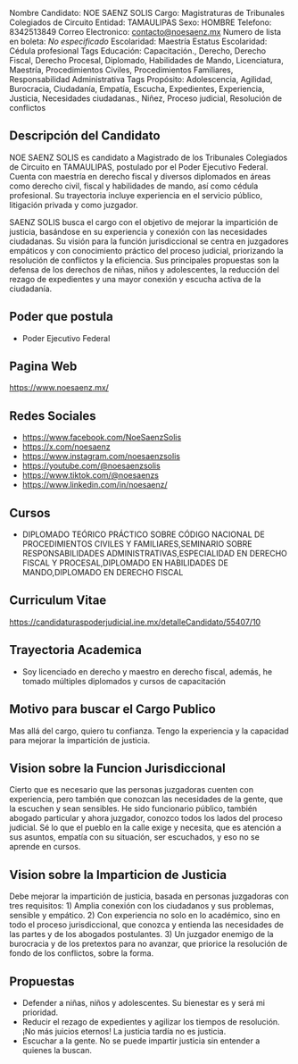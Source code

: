 Nombre Candidato: NOE SAENZ SOLIS
Cargo: Magistraturas de Tribunales Colegiados de Circuito
Entidad: TAMAULIPAS
Sexo: HOMBRE
Telefono: 8342513849
Correo Electronico: contacto@noesaenz.mx
Numero de lista en boleta: *No especificado*
Escolaridad: Maestría
Estatus Escolaridad: Cédula profesional
Tags Educación: Capacitación., Derecho, Derecho Fiscal, Derecho Procesal, Diplomado, Habilidades de Mando, Licenciatura, Maestría, Procedimientos Civiles, Procedimientos Familiares, Responsabilidad Administrativa
Tags Propósito: Adolescencia, Agilidad, Burocracia, Ciudadanía, Empatía, Escucha, Expedientes, Experiencia, Justicia, Necesidades ciudadanas., Niñez, Proceso judicial, Resolución de conflictos


## Descripción del Candidato 

NOE SAENZ SOLIS es candidato a Magistrado de los Tribunales Colegiados de Circuito en TAMAULIPAS, postulado por el Poder Ejecutivo Federal. Cuenta con maestría en derecho fiscal y diversos diplomados en áreas como derecho civil, fiscal y habilidades de mando, así como cédula profesional. Su trayectoria incluye experiencia en el servicio público, litigación privada y como juzgador.

SAENZ SOLIS busca el cargo con el objetivo de mejorar la impartición de justicia, basándose en su experiencia y conexión con las necesidades ciudadanas. Su visión para la función jurisdiccional se centra en juzgadores empáticos y con conocimiento práctico del proceso judicial, priorizando la resolución de conflictos y la eficiencia. Sus principales propuestas son la defensa de los derechos de niñas, niños y adolescentes, la reducción del rezago de expedientes y una mayor conexión y escucha activa de la ciudadanía.


## Poder que postula

- Poder Ejecutivo Federal


## Pagina Web

https://www.noesaenz.mx/


## Redes Sociales

- https://www.facebook.com/NoeSaenzSolis
- https://x.com/noesaenz
- https://www.instagram.com/noesaenzsolis
- https://youtube.com/@noesaenzsolis
- https://www.tiktok.com/@noesaenzs
- https://www.linkedin.com/in/noesaenz/


## Cursos

- DIPLOMADO TEÓRICO PRÁCTICO SOBRE CÓDIGO NACIONAL DE PROCEDIMIENTOS CIVILES Y FAMILIARES,SEMINARIO SOBRE RESPONSABILIDADES ADMINISTRATIVAS,ESPECIALIDAD EN DERECHO FISCAL Y PROCESAL,DIPLOMADO EN HABILIDADES DE MANDO,DIPLOMADO EN DERECHO FISCAL


## Curriculum Vitae

https://candidaturaspoderjudicial.ine.mx/detalleCandidato/55407/10


## Trayectoria Academica

- Soy licenciado en derecho y maestro en derecho fiscal, además, he tomado múltiples diplomados y cursos de capacitación


## Motivo para buscar el Cargo Publico

Mas allá del cargo, quiero tu confianza. Tengo la experiencia y la capacidad para mejorar la impartición de justicia.


## Vision sobre la Funcion Jurisdiccional

Cierto que es necesario que las personas juzgadoras cuenten con experiencia, pero también que conozcan las necesidades de la gente, que la escuchen y sean sensibles. He sido funcionario público, también abogado particular y ahora juzgador, conozco todos los lados del proceso judicial. Sé lo que el pueblo en la calle exige y necesita, que es atención a sus asuntos, empatía con su situación, ser escuchados, y eso no se aprende en cursos.


## Vision sobre la Imparticion de Justicia

Debe mejorar la impartición de justicia, basada en personas juzgadoras con tres requisitos: 1) Amplia conexión con los ciudadanos y sus problemas, sensible y empático. 2) Con experiencia no solo en lo académico, sino en todo el proceso jurisdiccional, que conozca y entienda las necesidades de las partes y de los abogados postulantes. 3) Un juzgador enemigo de la burocracia y de los pretextos para no avanzar, que priorice la resolución de fondo de los conflictos, sobre la forma.


## Propuestas

- Defender a niñas, niños y adolescentes. Su bienestar es y será mi prioridad.
- Reducir el rezago de expedientes y agilizar los tiempos de resolución. ¡No más juicios eternos! La justicia tardía no es justicia.
- Escuchar a la gente. No se puede impartir justicia sin entender a quienes la buscan.

